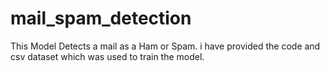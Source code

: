 # mail_spam_detection
This Model Detects a mail as a Ham or Spam. i have provided the code and csv dataset which was used to train the model.
